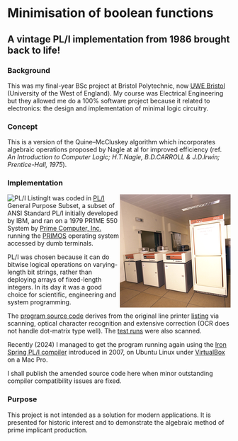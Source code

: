 # Minimisation of boolean functions

## A vintage PL/I implementation from 1986 brought back to life!

### Background
This was my final-year BSc project at Bristol Polytechnic, now [UWE Bristol](https://www.uwe.ac.uk/) (University of the West of England).
My course was Electrical Engineering
but they allowed me do a 100% software project because it related to electronics:
the design and implementation of minimal logic circuitry.

### Concept

This is a version of the Quine–McCluskey algorithm
which incorporates algebraic operations proposed by Nagle at al for improved efficiency
(ref. *An Introduction to Computer Logic; H.T.Nagle, B.D.CARROLL & J.D.Irwin; Prentice-Hall, 1975*).

### Implementation

<img src="assets/list.gif" alt="PL/I Listing" align="left">
<img src="assets/prime-550.png" alt="PR1ME 550" align="right">

It was coded in [PL/I](https://en.wikipedia.org/wiki/PL/I) General Purpose Subset,
a subset of ANSI Standard PL/I initially developed by IBM,
and ran on a 1979 PR1ME 550 System by [Prime Computer, Inc.](https://en.wikipedia.org/wiki/Prime_Computer)
running the [PRIMOS](https://en.wikipedia.org/wiki/PRIMOS) operating system accessed by dumb terminals.

PL/I was chosen because it can do bitwise logical operations on varying-length bit strings,
rather than deploying arrays of fixed-length integers.
In its day it was a good choice for scientific, engineering and system programming.

The [program source code](1986/1986-bool_min.pli)
derives from the original line printer [listing](1986/1986-list-lineprint.pdf)
via scanning, optical character recognition and extensive correction
(OCR does not handle dot-matrix type well).
The [test runs](1986/1986-runs-lineprint.pdf) were also scanned.

Recently (2024) I managed to get the program running again using
the [Iron Spring PL/I compiler](http://www.iron-spring.com/) introduced in 2007,
on Ubuntu Linux under [VirtualBox](https://www.virtualbox.org/) on a Mac Pro.

I shall publish the amended source code here
when minor outstanding compiler compatibility issues are fixed.

### Purpose

This project is not intended as a solution for modern applications.
It is presented for historic interest and to demonstrate the algebraic method of prime implicant production.
